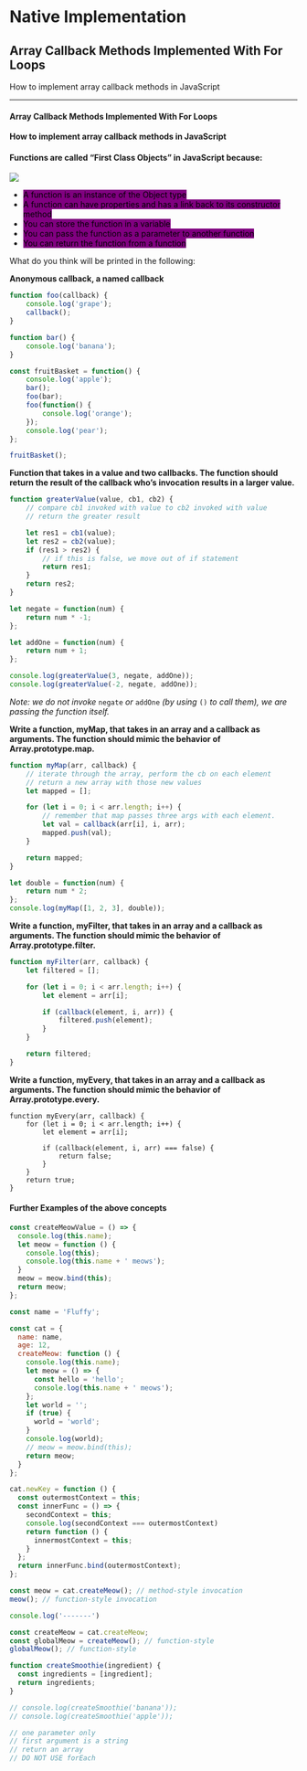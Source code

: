 # Native Implementation



## Array Callback Methods Implemented With For Loops

How to implement array callback methods in JavaScript

***

#### Array Callback Methods Implemented With For Loops

**How to implement array callback methods in JavaScript**

#### Functions are called “First Class Objects” in JavaScript because:

![](https://cdn-images-1.medium.com/max/800/0\*WpKqOdTsTPhvapuW)

* <mark style="background-color:purple;">A function is an instance of the Object type</mark>
* <mark style="background-color:purple;">A function can have properties and has a link back to its constructor method</mark>
* <mark style="background-color:purple;">You can store the function in a variable</mark>
* <mark style="background-color:purple;">You can pass the function as a parameter to another function</mark>
* <mark style="background-color:purple;">You can return the function from a function</mark>

What do you think will be printed in the following:

**Anonymous callback, a named callback**

```javascript
function foo(callback) {
    console.log('grape');
    callback();
}

function bar() {
    console.log('banana');
}

const fruitBasket = function() {
    console.log('apple');
    bar();
    foo(bar);
    foo(function() {
        console.log('orange');
    });
    console.log('pear');
};

fruitBasket();
```

**Function that takes in a value and two callbacks. The function should return the result of the callback who’s invocation results in a larger value.**

```javascript
function greaterValue(value, cb1, cb2) {
    // compare cb1 invoked with value to cb2 invoked with value
    // return the greater result

    let res1 = cb1(value);
    let res2 = cb2(value);
    if (res1 > res2) {
        // if this is false, we move out of if statement
        return res1;
    }
    return res2;
}

let negate = function(num) {
    return num * -1;
};

let addOne = function(num) {
    return num + 1;
};

console.log(greaterValue(3, negate, addOne));
console.log(greaterValue(-2, negate, addOne));
```

_Note: we do not invoke_ `negate` _or_ `addOne` _(by using_ `()` _to call them), we are passing the function itself._

**Write a function, myMap, that takes in an array and a callback as arguments. The function should mimic the behavior of Array.prototype.map.**

```javascript
function myMap(arr, callback) {
    // iterate through the array, perform the cb on each element
    // return a new array with those new values
    let mapped = [];

    for (let i = 0; i < arr.length; i++) {
        // remember that map passes three args with each element.
        let val = callback(arr[i], i, arr);
        mapped.push(val);
    }

    return mapped;
}

let double = function(num) {
    return num * 2;
};
console.log(myMap([1, 2, 3], double));
```

**Write a function, myFilter, that takes in an array and a callback as arguments. The function should mimic the behavior of Array.prototype.filter.**

```javascript
function myFilter(arr, callback) {
    let filtered = [];

    for (let i = 0; i < arr.length; i++) {
        let element = arr[i];

        if (callback(element, i, arr)) {
            filtered.push(element);
        }
    }

    return filtered;
}
```

**Write a function, myEvery, that takes in an array and a callback as arguments. The function should mimic the behavior of Array.prototype.every.**

```
function myEvery(arr, callback) {
    for (let i = 0; i < arr.length; i++) {
        let element = arr[i];

        if (callback(element, i, arr) === false) {
            return false;
        }
    }
    return true;
}
```

#### Further Examples of the above concepts

```javascript
const createMeowValue = () => {
  console.log(this.name);
  let meow = function () {
    console.log(this);
    console.log(this.name + ' meows');
  }
  meow = meow.bind(this);
  return meow;
};

const name = 'Fluffy';

const cat = {
  name: name,
  age: 12,
  createMeow: function () {
    console.log(this.name);
    let meow = () => {
      const hello = 'hello';
      console.log(this.name + ' meows');
    };
    let world = '';
    if (true) {
      world = 'world';
    }
    console.log(world);
    // meow = meow.bind(this);
    return meow;
  }
};

cat.newKey = function () {
  const outermostContext = this;
  const innerFunc = () => {
    secondContext = this;
    console.log(secondContext === outermostContext)
    return function () {
      innermostContext = this;
    }
  };
  return innerFunc.bind(outermostContext);
};

const meow = cat.createMeow(); // method-style invocation
meow(); // function-style invocation

console.log('-------')

const createMeow = cat.createMeow;
const globalMeow = createMeow(); // function-style
globalMeow(); // function-style

function createSmoothie(ingredient) {
  const ingredients = [ingredient];
  return ingredients;
}

// console.log(createSmoothie('banana'));
// console.log(createSmoothie('apple'));

// one parameter only
// first argument is a string
// return an array
// DO NOT USE forEach
```
